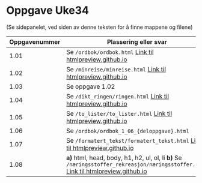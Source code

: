 # Oppgave Uke34
(Se sidepanelet, ved siden av denne teksten for å finne mappene og filene)

|Oppgavenummer|Plassering eller svar|
|---|---|
|1.01|Se `/ordbok/ordbok.html` [Link til htmlpreview.github.io](https://htmlpreview.github.io/?https://github.com/wryhode/skole_informasjonsteknologi/blob/main/kapittel1/ordbok/ordbok.html)|
|1.02|Se `/minreise/minreise.html` [Link til htmlpreview.github.io](https://htmlpreview.github.io/?https://github.com/wryhode/skole_informasjonsteknologi/blob/main/kapittel1/minreise/minreise.html)|
|1.03|Se oppgave 1.02|
|1.04|Se `/dikt_ringen/ringen.html` [Link til htmlpreview.github.io](https://htmlpreview.github.io/?https://github.com/wryhode/skole_informasjonsteknologi/blob/main/kapittel1/dikt_ringen/ringen.html)|
|1.05|Se `/to_lister/to_lister.html` [Link til htmlpreview.github.io](https://htmlpreview.github.io/?https://github.com/wryhode/skole_informasjonsteknologi/blob/main/kapittel1/to_lister/to_lister.html)|
|1.06|Se `/ordbok/ordbok_1_06_{deloppgave}.html`|
|1.07|Se `/formatert_tekst/formatert_tekst.html` [Link til htmlpreview.github.io](https://htmlpreview.github.io/?https://github.com/wryhode/skole_informasjonsteknologi/blob/main/kapittel1/formatert_tekst/formatert_tekst.html)|
|1.08|**a)** html, head, body, h1, h2, ul, ol, li **b)** Se `/næringsstoffer_rekreasjon/næringsstoffer.html` [Link til htmlpreview.github.io](https://htmlpreview.github.io/?https://github.com/wryhode/skole_informasjonsteknologi/blob/main/kapittel1/n%C3%A6ringsstoffer_rekreasjon/n%C3%A6ringsstoffer.html)|
